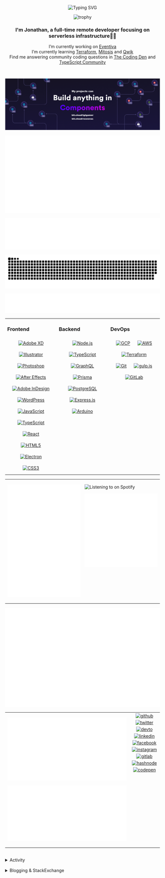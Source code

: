 <div align="center">

![Typing SVG](https://readme-typing-svg.demolab.com?font=Fira+Code&pause=1000&color=1AA9F7¢er=true&vCenter=true&width=275&lines=%3C+%F0%9F%91%8B+Hola%2C+World!+%3E;%3C+%F0%9F%91%8B+Hello%2C+World!+%3E;%3C+%F0%9F%91%8B+Bonjour%2C+World!+%3E;%3C+%F0%9F%91%8B+Welcome%2C+World+%3E)

</div>

<div align="center">

![trophy](https://github-profile-trophy.vercel.app/?username=tgtgamer&no-bg=true&no-frame=true&column=-1&margin-w=15)

</div>  
  
<div align="center">
  
###  I'm Jonathan, a full-time remote developer focusing on serverless infrastructure👨‍💻

I’m currently working on [Eventiva](https://github.com/eventiva/eventiva) </br>
I’m currently learning [Terraform](https://www.terraform.io/), [Mitosis](https://mitosis.builder.io/) and [Qwik](https://qwik.builder.io/) </br>
Find me answering community coding questions in [The Coding Den](https://discord.com/invite/code) and [TypeScript Community](https://discord.gg/typescript)

</div>
<br/>

<div align="center">

[![bit.cloud](./assets/Bit.cloud.png)](https://bit.cloud/tgtgamer)

</div>

<div align="center">

![Metrics](metrics/section-intro.svg)

</div>

<div align="center">

![Metrics](metrics/section-habbits.svg)

<picture>
  <source media="(prefers-color-scheme: dark)" srcset="games/github-snake-dark.svg" />
  <source media="(prefers-color-scheme: light)" srcset="games/github-snake.svg" />
  <img alt="github-snake" src="games/github-snake.svg" />
</picture>

![Metrics](metrics/section-languages.svg)

</div>

<table><tr><td valign="top" width="33%">

### Frontend

<div align="center">  
<a href="https://www.adobe.com/in/products/xd.html" target="_blank"><img style="margin: 10px" src="https://profilinator.rishav.dev/skills-assets/adobexd.png" alt="Adobe XD" height="50" /></a>  
<a href="https://www.adobe.com/in/products/illustrator.html" target="_blank"><img style="margin: 10px" src="https://profilinator.rishav.dev/skills-assets/adobe_illustrator-icon.svg" alt="Illustrator" height="50" /></a>  
<a href="https://www.adobe.com/in/products/photoshop.html" target="_blank"><img style="margin: 10px" src="https://profilinator.rishav.dev/skills-assets/photoshop-plain.svg" alt="Photoshop" height="50" /></a>  
<a href="https://www.adobe.com/in/products/aftereffects.html" target="_blank"><img style="margin: 10px" src="https://profilinator.rishav.dev/skills-assets/aftereffects.png" alt="After Effects" height="50" /></a>  
<a href="https://www.adobe.com/in/products/indesign.html" target="_blank"><img style="margin: 10px" src="https://profilinator.rishav.dev/skills-assets/adobeindesign.svg" alt="Adobe InDesign" height="50" /></a>  
<a href="https://wordpress.com/" target="_blank"><img style="margin: 10px" src="https://profilinator.rishav.dev/skills-assets/wordpress.png" alt="WordPress" height="50" /></a>  
<a href="https://www.javascript.com/" target="_blank"><img style="margin: 10px" src="https://profilinator.rishav.dev/skills-assets/javascript-original.svg" alt="JavaScript" height="50" /></a>  
<a href="https://www.typescriptlang.org/" target="_blank"><img style="margin: 10px" src="https://profilinator.rishav.dev/skills-assets/typescript-original.svg" alt="TypeScript" height="50" /></a>  
<a href="https://reactjs.org/" target="_blank"><img style="margin: 10px" src="https://profilinator.rishav.dev/skills-assets/react-original-wordmark.svg" alt="React" height="50" /></a>  
<a href="https://en.wikipedia.org/wiki/HTML5" target="_blank"><img style="margin: 10px" src="https://profilinator.rishav.dev/skills-assets/html5-original-wordmark.svg" alt="HTML5" height="50" /></a>  
<a href="https://www.electronjs.org/" target="_blank"><img style="margin: 10px" src="https://profilinator.rishav.dev/skills-assets/electron-original.svg" alt="Electron" height="50" /></a>  
<a href="https://www.w3schools.com/css/" target="_blank"><img style="margin: 10px" src="https://profilinator.rishav.dev/skills-assets/css3-original-wordmark.svg" alt="CSS3" height="50" /></a>  
</div>

</td><td valign="top" width="33%">

### Backend

<div align="center">  
<a href="https://nodejs.org/" target="_blank"><img style="margin: 10px" src="https://profilinator.rishav.dev/skills-assets/nodejs-original-wordmark.svg" alt="Node.js" height="50" /></a>  
<a href="https://www.typescriptlang.org/" target="_blank"><img style="margin: 10px" src="https://profilinator.rishav.dev/skills-assets/typescript-original.svg" alt="TypeScript" height="50" /></a>  
<a href="https://graphql.org/" target="_blank"><img style="margin: 10px" src="https://profilinator.rishav.dev/skills-assets/graphql.png" alt="GraphQL" height="50" /></a>  
<a href="https://www.prisma.io/" target="_blank"><img style="margin: 10px" src="https://profilinator.rishav.dev/skills-assets/prisma.png" alt="Prisma" height="50" /></a>  
<a href="https://www.postgresql.org/" target="_blank"><img style="margin: 10px" src="https://profilinator.rishav.dev/skills-assets/postgresql-original-wordmark.svg" alt="PostgreSQL" height="50" /></a>  
<a href="https://expressjs.com/" target="_blank"><img style="margin: 10px" src="https://profilinator.rishav.dev/skills-assets/express-original-wordmark.svg" alt="Express.js" height="50" /></a>  
<a href="https://www.arduino.cc/" target="_blank"><img style="margin: 10px" src="https://profilinator.rishav.dev/skills-assets/arduino.png" alt="Arduino" height="50" /></a>  
</div>

</td><td valign="top" width="33%">

### DevOps

<div align="center">  
<a href="https://cloud.google.com/" target="_blank"><img style="margin: 10px" src="https://profilinator.rishav.dev/skills-assets/google_cloud-icon.svg" alt="GCP" height="50" /></a>  
<a href="https://aws.amazon.com/" target="_blank"><img style="margin: 10px" src="https://profilinator.rishav.dev/skills-assets/amazonwebservices-original-wordmark.svg" alt="AWS" height="50" /></a>  
<a href="https://www.terraform.io/" target="_blank"><img style="margin: 10px" src="https://profilinator.rishav.dev/skills-assets/terraformio-icon.svg" alt="Terraform" height="50" /></a>  
<a href="https://github.com/" target="_blank"><img style="margin: 10px" src="https://profilinator.rishav.dev/skills-assets/git-scm-icon.svg" alt="Git" height="50" /></a>  
<a href="https://gulpjs.com/" target="_blank"><img style="margin: 10px" src="https://profilinator.rishav.dev/skills-assets/gulp-plain.svg" alt="gulp.js" height="50" /></a>  
<a href="https://about.gitlab.com/" target="_blank"><img style="margin: 10px" src="https://profilinator.rishav.dev/skills-assets/gitlab.svg" alt="GitLab" height="50" /></a>  
</div>

</td></tr></table>

<table style="border: none;"><tr style="border: none;"><td valign="top" width="50%" style="border: none;">

![Metrics](metrics/section-sponsors.svg)

</td><td valign="top" width="50%" style="border: none;">

![Listening to on Spotify](https://spotify-github-profile.vercel.app/api/view?uid=21xc6lko2t6sn466piiwtnhuq&cover_image=true&theme=novatorem&bar_color_cover=true)

![Metrics](metrics/section-leetcode.svg)

</td></tr></table>

![Metrics](metrics/section-achievements.svg)


<table style="border: none;"><tr style="border: none;"><td valign="top" width="80%" style="border: none;">

![Metrics](metrics/section-code.svg)

![Metrics](metrics/section-followup.svg)


</td><td valign="top" width="20%" style="border: none;">

<div align="center">

<a href="https://github.com/TGTGamer" target="_blank">
<img src=https://img.shields.io/badge/github-%2324292e.svg?&style=for-the-badge&logo=github&logoColor=white alt=github style="margin-bottom: 5px;" />
</a>

<a href="https://twitter.com/TGTGamer" target="_blank">
<img src=https://img.shields.io/badge/twitter-%2300acee.svg?&style=for-the-badge&logo=twitter&logoColor=white alt=twitter style="margin-bottom: 5px;" />
</a>

<a href="https://dev.to/TGTGamer" target="_blank">
<img src=https://img.shields.io/badge/dev.to-%2308090A.svg?&style=for-the-badge&logo=dev.to&logoColor=white alt=devto style="margin-bottom: 5px;" />
</a>

<a href="https://linkedin.com/in/tgtgamer" target="_blank">
<img src=https://img.shields.io/badge/linkedin-%231E77B5.svg?&style=for-the-badge&logo=linkedin&logoColor=white alt=linkedin style="margin-bottom: 5px;" />
</a>

<a href="https://www.facebook.com/jonathanstevens144" target="_blank">
<img src=https://img.shields.io/badge/facebook-%232E87FB.svg?&style=for-the-badge&logo=facebook&logoColor=white alt=facebook style="margin-bottom: 5px;" />
</a>

<a href="https://instagram.com/tgtgamer" target="_blank">
<img src=https://img.shields.io/badge/instagram-%23000000.svg?&style=for-the-badge&logo=instagram&logoColor=white alt=instagram style="margin-bottom: 5px;" />
</a>

<a href="https://gitlab.com/TGTGamer" target="_blank">
<img src=https://img.shields.io/badge/gitlab-330F63.svg?&style=for-the-badge&logo=gitlab&logoColor=white alt=gitlab style="margin-bottom: 5px;" />
</a>

<a href="https://hashnode.com/@TGTGamer" target="_blank">
<img src=https://img.shields.io/badge/hashnode-%232962FF.svg?&style=for-the-badge&logo=hashnode&logoColor=white alt=hashnode style="margin-bottom: 5px;" />
</a>

<a href="https://codepen.com/TGTGamer" target="_blank">
<img src=https://img.shields.io/badge/codepen-%23131417.svg?&style=for-the-badge&logo=codepen&logoColor=white alt=codepen style="margin-bottom: 5px;" />
</a>  
</div>

</td></tr></table>

<br/>

<details><summary> Activity </summary>
  
<table><tr><td valign="top" width="50%">

<!--START_SECTION:activity-->

1. ❌ Closed PR [#299](https://github.com/Eventiva/Eventiva/pull/299) in [Eventiva/Eventiva](https://github.com/Eventiva/Eventiva)
2. ❌ Closed PR [#9](https://github.com/Eventiva/gaming/pull/9) in [Eventiva/gaming](https://github.com/Eventiva/gaming)
3. ❌ Closed PR [#3](https://github.com/Eventiva/change-report/pull/3) in [Eventiva/change-report](https://github.com/Eventiva/change-report)
4. ❌ Closed PR [#1](https://github.com/Eventiva/change-report/pull/1) in [Eventiva/change-report](https://github.com/Eventiva/change-report)
5. ❌ Closed PR [#5](https://github.com/Eventiva/vetting/pull/5) in [Eventiva/vetting](https://github.com/Eventiva/vetting)
6. ❌ Closed PR [#293](https://github.com/Eventiva/.trunk/pull/293) in [Eventiva/.trunk](https://github.com/Eventiva/.trunk)
7. ❌ Closed PR [#292](https://github.com/Eventiva/.trunk/pull/292) in [Eventiva/.trunk](https://github.com/Eventiva/.trunk)
8. ❌ Closed PR [#291](https://github.com/Eventiva/.trunk/pull/291) in [Eventiva/.trunk](https://github.com/Eventiva/.trunk)
9. ❌ Closed PR [#290](https://github.com/Eventiva/.trunk/pull/290) in [Eventiva/.trunk](https://github.com/Eventiva/.trunk)
10. ❌ Closed PR [#289](https://github.com/Eventiva/.trunk/pull/289) in [Eventiva/.trunk](https://github.com/Eventiva/.trunk)
11. ❌ Closed PR [#288](https://github.com/Eventiva/.trunk/pull/288) in [Eventiva/.trunk](https://github.com/Eventiva/.trunk)
12. ❌ Closed PR [#287](https://github.com/Eventiva/.trunk/pull/287) in [Eventiva/.trunk](https://github.com/Eventiva/.trunk)
13. ❌ Closed PR [#286](https://github.com/Eventiva/.trunk/pull/286) in [Eventiva/.trunk](https://github.com/Eventiva/.trunk)
14. ❌ Closed PR [#285](https://github.com/Eventiva/.trunk/pull/285) in [Eventiva/.trunk](https://github.com/Eventiva/.trunk)
15. ❌ Closed PR [#283](https://github.com/Eventiva/Eventiva/pull/283) in [Eventiva/Eventiva](https://github.com/Eventiva/Eventiva)
16. ❌ Closed PR [#284](https://github.com/Eventiva/Eventiva/pull/284) in [Eventiva/Eventiva](https://github.com/Eventiva/Eventiva)
17. ❌ Closed PR [#297](https://github.com/Eventiva/Eventiva/pull/297) in [Eventiva/Eventiva](https://github.com/Eventiva/Eventiva)
18. ❌ Closed PR [#291](https://github.com/Eventiva/Eventiva/pull/291) in [Eventiva/Eventiva](https://github.com/Eventiva/Eventiva)
19. ❌ Closed PR [#290](https://github.com/Eventiva/Eventiva/pull/290) in [Eventiva/Eventiva](https://github.com/Eventiva/Eventiva)
20. 🗣 Commented on [#283](https://github.com/di-sukharev/opencommit/issues/283#issuecomment-1921174909) in [di-sukharev/opencommit](https://github.com/di-sukharev/opencommit)
21. 🗣 Commented on [#165](https://github.com/ItzDerock/discord-html-transcripts/issues/165#issuecomment-1913650654) in [ItzDerock/discord-html-transcripts](https://github.com/ItzDerock/discord-html-transcripts)
22. ❌ Closed PR [#280](https://github.com/Eventiva/Eventiva/pull/280) in [Eventiva/Eventiva](https://github.com/Eventiva/Eventiva)
23. 🎉 Merged PR [#277](https://github.com/Eventiva/Eventiva/pull/277) in [Eventiva/Eventiva](https://github.com/Eventiva/Eventiva)
24. ❌ Closed PR [#279](https://github.com/Eventiva/Eventiva/pull/279) in [Eventiva/Eventiva](https://github.com/Eventiva/Eventiva)
25. 🎉 Merged PR [#278](https://github.com/Eventiva/Eventiva/pull/278) in [Eventiva/Eventiva](https://github.com/Eventiva/Eventiva)
26. ❌ Closed PR [#15](https://github.com/Eventiva/.trunk/pull/15) in [Eventiva/.trunk](https://github.com/Eventiva/.trunk)
27. ❌ Closed PR [#14](https://github.com/Eventiva/.trunk/pull/14) in [Eventiva/.trunk](https://github.com/Eventiva/.trunk)
28. ❌ Closed PR [#13](https://github.com/Eventiva/.trunk/pull/13) in [Eventiva/.trunk](https://github.com/Eventiva/.trunk)
29. ❌ Closed PR [#12](https://github.com/Eventiva/.trunk/pull/12) in [Eventiva/.trunk](https://github.com/Eventiva/.trunk)
30. ❌ Closed PR [#11](https://github.com/Eventiva/.trunk/pull/11) in [Eventiva/.trunk](https://github.com/Eventiva/.trunk)
31. ❌ Closed PR [#10](https://github.com/Eventiva/.trunk/pull/10) in [Eventiva/.trunk](https://github.com/Eventiva/.trunk)
32. ❌ Closed PR [#9](https://github.com/Eventiva/.trunk/pull/9) in [Eventiva/.trunk](https://github.com/Eventiva/.trunk)
33. ❌ Closed PR [#8](https://github.com/Eventiva/.trunk/pull/8) in [Eventiva/.trunk](https://github.com/Eventiva/.trunk)
34. ❌ Closed PR [#57](https://github.com/Eventiva/.trunk/pull/57) in [Eventiva/.trunk](https://github.com/Eventiva/.trunk)
<!--END_SECTION:activity-->

</td></tr></table></details>

<br/>

<details>
 <summary> Blogging & StackExchange </summary>
  
<!-- BLOG-POST-LIST:START -->
- [PDF-Lib - React Native - Embed Images - image.scaleToFit Error Thrown](https://stackoverflow.com/questions/75745732/pdf-lib-react-native-embed-images-image-scaletofit-error-thrown)
- [Tensorflow React - Error: modelWeightsID must be a number or number array when import](https://stackoverflow.com/questions/74309939/tensorflow-react-error-modelweightsid-must-be-a-number-or-number-array-when-i)
- [Answer by Jonathan Stevens for Fetch status on audio stream - HTTP Response](https://stackoverflow.com/questions/67752301/fetch-status-on-audio-stream-http-response/67757137#67757137)
- [Fetch status on audio stream - HTTP Response](https://stackoverflow.com/questions/67752301/fetch-status-on-audio-stream-http-response)
- [Github Actions detect author_association](https://stackoverflow.com/questions/63188674/github-actions-detect-author-association)
- [Answer by Jonathan Stevens for React styling - Overflow issues - Expo &amp; Electron single workflow](https://stackoverflow.com/questions/59939824/react-styling-overflow-issues-expo-electron-single-workflow/59941715#59941715)
- [React styling - Overflow issues - Expo &amp; Electron single workflow](https://stackoverflow.com/questions/59939824/react-styling-overflow-issues-expo-electron-single-workflow)
- [React WebkitAppRegion Warnings](https://stackoverflow.com/questions/59870837/react-webkitappregion-warnings)
- [Dialogflow &amp; Express -- Fulfilment](https://stackoverflow.com/questions/57964582/dialogflow-express-fulfilment)
- [Answer by Jonathan Stevens for SVG Changing specific colour - CSS &amp; JS](https://stackoverflow.com/questions/51461082/svg-changing-specific-colour-css-js/51467484#51467484)
- [SVG Changing specific colour - CSS &amp; JS](https://stackoverflow.com/questions/51461082/svg-changing-specific-colour-css-js)
- [Complex Wireframe to solid for use in Autodesk 2018](https://stackoverflow.com/questions/47948929/complex-wireframe-to-solid-for-use-in-autodesk-2018)
- [Cookie based Redirection using Javascript](https://stackoverflow.com/questions/47686107/cookie-based-redirection-using-javascript)
- [How to make the bot know if its messaged someone before? C# based SteamBot](https://stackoverflow.com/questions/44035406/how-to-make-the-bot-know-if-its-messaged-someone-before-c-sharp-based-steambot)
- [How to convert fs:path to variable](https://stackoverflow.com/questions/43879791/how-to-convert-fspath-to-variable)
<!-- BLOG-POST-LIST:END -->
  
</details>
<br />
